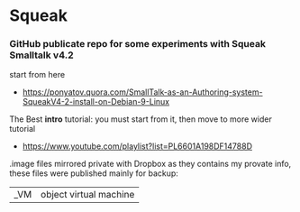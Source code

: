 # Squeak
### GitHub publicate repo for some experiments with Squeak Smalltalk v4.2

start from here

- https://ponyatov.quora.com/SmallTalk-as-an-Authoring-system-SqueakV4-2-install-on-Debian-9-Linux

The Best **intro** tutorial: you must start from it, then move to more wider tutorial

- https://www.youtube.com/playlist?list=PL6601A198DF14788D

.image files mirrored private with Dropbox as they contains my provate info,
these files were published mainly for backup:

|           |                      |
|-----------|----------------------|
|_VM		|object virtual machine|
